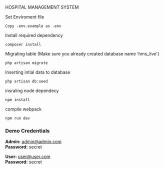 HOSPITAL MANAGEMENT SYSTEM

Set Enviroment file
```angular2html
Copy .env.example as .env
```

Install required dependency
```
composer install
```

Migrating table (Make sure you already created database name 'hms_live')
```
php artisan migrate
```

Inserting intial data to database
```
php artisan db:seed
```

insraling node dependecy
```angular2html
npm install
```

compile webpack
```angular2html
npm run dev
```

### Demo Credentials

**Admin:** admin@admin.com  
**Password:** secret

**User:** user@user.com  
**Password:** secret
